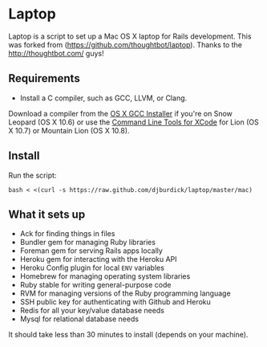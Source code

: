 Laptop
======

Laptop is a script to set up a Mac OS X laptop for Rails development.
This was forked from (https://github.com/thoughtbot/laptop). Thanks to the http://thoughtbot.com/ guys!

Requirements
------------

* Install a C compiler, such as GCC, LLVM, or Clang.

Download a compiler from the [OS X GCC Installer](https://github.com/kennethreitz/osx-gcc-installer/) if you're on Snow Leopard (OS X 10.6) or use the [Command Line Tools for XCode](https://developer.apple.com/downloads/index.action) for Lion (OS X 10.7) or Mountain Lion (OS X 10.8).


Install
-------

Run the script:

    bash < <(curl -s https://raw.github.com/djburdick/laptop/master/mac)

What it sets up
---------------

* Ack for finding things in files
* Bundler gem for managing Ruby libraries
* Foreman gem for serving Rails apps locally
* Heroku gem for interacting with the Heroku API
* Heroku Config plugin for local `ENV` variables
* Homebrew for managing operating system libraries
* Ruby stable for writing general-purpose code
* RVM for managing versions of the Ruby programming language
* SSH public key for authenticating with Github and Heroku
* Redis for all your key/value database needs
* Mysql for relational database needs

It should take less than 30 minutes to install (depends on your machine).
